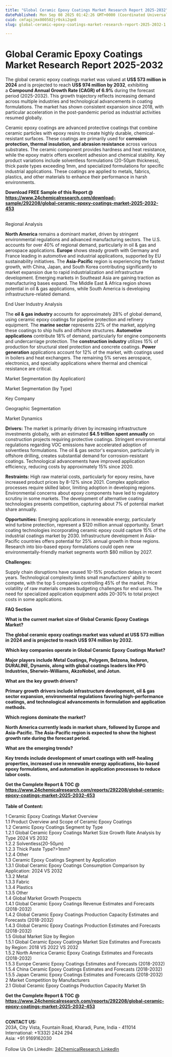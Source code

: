 ```yaml
---
title: "Global Ceramic Epoxy Coatings Market Research Report 2025-2032"
datePublished: Mon Sep 08 2025 01:42:26 GMT+0000 (Coordinated Universal Time)
cuid: cmfagijmx000502jr0ski2qe8
slug: global-ceramic-epoxy-coatings-market-research-report-2025-2032-1

---
```


# Global Ceramic Epoxy Coatings Market Research Report 2025-2032

<p>The global ceramic epoxy coatings market was valued at <strong>US$ 573 million in 2024</strong> and is projected to reach <strong>US$ 974 million by 2032</strong>, exhibiting a <strong>Compound Annual Growth Rate (CAGR) of 6.9%</strong> during the forecast period (2025-2032). This growth trajectory reflects increasing demand across multiple industries and technological advancements in coating formulations. The market has shown consistent expansion since 2018, with particular acceleration in the post-pandemic period as industrial activities resumed globally.</p><p>
</p><p>Ceramic epoxy coatings are advanced protective coatings that combine ceramic particles with epoxy resins to create highly durable, chemical-resistant surfaces. These coatings are primarily used for <strong>corrosion protection, thermal insulation, and abrasion resistance</strong> across various substrates. The ceramic component provides hardness and heat resistance, while the epoxy matrix offers excellent adhesion and chemical stability. Key product variations include solventless formulations (20-50μm thickness), thick paste types exceeding 1mm, and specialized formulations for specific industrial applications. These coatings are applied to metals, fabrics, plastics, and other materials to enhance their performance in harsh environments.</p><div><b>Download FREE Sample of this Report @ 
            <a href="https://www.24chemicalresearch.com/download-sample/292208/global-ceramic-epoxy-coatings-market-2025-2032-453">
            https://www.24chemicalresearch.com/download-sample/292208/global-ceramic-epoxy-coatings-market-2025-2032-453</a></b></div><br><p>
Regional Analysis</p><p>
</p><p><strong>North America</strong> remains a dominant market, driven by stringent environmental regulations and advanced manufacturing sectors. The U.S. accounts for over 40% of regional demand, particularly in oil &amp; gas and aerospace applications. <strong>Europe</strong> shows steady growth with Germany and France leading in automotive and industrial applications, supported by EU sustainability initiatives. The <strong>Asia-Pacific</strong> region is experiencing the fastest growth, with China, Japan, and South Korea contributing significantly to market expansion due to rapid industrialization and infrastructure development. Emerging markets in Southeast Asia are gaining traction as manufacturing bases expand. The Middle East &amp; Africa region shows potential in oil &amp; gas applications, while South America is developing infrastructure-related demand.</p><p>
End User Industry Analysis</p><p>
</p><p>The <strong>oil &amp; gas industry</strong> accounts for approximately 28% of global demand, using ceramic epoxy coatings for pipeline protection and refinery equipment. The <strong>marine sector</strong> represents 22% of the market, applying these coatings to ship hulls and offshore structures. <strong>Automotive applications</strong> contribute 18% of demand, particularly for engine components and undercarriage protection. The <strong>construction industry</strong> utilizes 15% of production for structural steel protection and concrete coatings. <strong>Power generation</strong> applications account for 12% of the market, with coatings used in boilers and heat exchangers. The remaining 5% serves aerospace, electronics, and specialty applications where thermal and chemical resistance are critical.</p><p>
Market Segmentation (by Application)</p><p>
</p><p>
Market Segmentation (by Type)</p><p>
</p><p>
Key Company</p><p>
</p><p>
Geographic Segmentation</p><p>
</p><p>
Market Dynamics</p><p>
</p><p><strong>Drivers:</strong> The market is primarily driven by increasing infrastructure investments globally, with an estimated <strong>$4.5 trillion spent annually</strong> on construction projects requiring protective coatings. Stringent environmental regulations regarding VOC emissions have accelerated adoption of solventless formulations. The oil &amp; gas sector's expansion, particularly in offshore drilling, creates substantial demand for corrosion-resistant coatings. Technological advancements have improved application efficiency, reducing costs by approximately 15% since 2020.</p><p>
</p><p><strong>Restraints:</strong> High raw material costs, particularly for epoxy resins, have increased product prices by 8-12% since 2021. Complex application processes require skilled labor, limiting adoption in developing regions. Environmental concerns about epoxy components have led to regulatory scrutiny in some markets. The development of alternative coating technologies presents competition, capturing about 7% of potential market share annually.</p><p>
</p><p><strong>Opportunities:</strong> Emerging applications in renewable energy, particularly wind turbine protection, represent a $120 million annual opportunity. Smart coating technologies incorporating ceramic epoxy could capture 15% of the industrial coatings market by 2030. Infrastructure development in Asia-Pacific countries offers potential for 25% annual growth in those regions. Research into bio-based epoxy formulations could open new environmentally-friendly market segments worth $80 million by 2027.</p><p>
</p><p><strong>Challenges:</strong></p><p>
Supply chain disruptions have caused 10-15% production delays in recent years. Technological complexity limits small manufacturers' ability to compete, with the top 5 companies controlling 45% of the market. Price volatility of raw materials creates budgeting challenges for end users. The need for specialized application equipment adds 20-30% to total project costs in some applications.</p><p>
<strong>FAQ Section</strong></p><p>
<strong>What is the current market size of Global Ceramic Epoxy Coatings Market?</strong></p><p>
</p><p><strong>The global ceramic epoxy coatings market was valued at <strong>US$ 573 million in 2024</strong> and is projected to reach <strong>US$ 974 million by 2032</strong>.</strong></p><p>
<strong>Which key companies operate in Global Ceramic Epoxy Coatings Market?</strong></p><p>
</p><p><strong>Major players include Metal Coatings, Polygem, Belzona, Induron, DURALINE, Dynamis, along with global coatings leaders like PPG Industries, Sherwin-Williams, AkzoNobel, and Jotun.</strong></p><p>
<strong>What are the key growth drivers?</strong></p><p>
</p><p><strong>Primary growth drivers include infrastructure development, oil &amp; gas sector expansion, environmental regulations favoring high-performance coatings, and technological advancements in formulation and application methods.</strong></p><p>
<strong>Which regions dominate the market?</strong></p><p>
</p><p><strong>North America currently leads in market share, followed by Europe and Asia-Pacific. The Asia-Pacific region is expected to show the highest growth rate during the forecast period.</strong></p><p>
<strong>What are the emerging trends?</strong></p><p>
</p><p><strong>Key trends include development of smart coatings with self-healing properties, increased use in renewable energy applications, bio-based epoxy formulations, and automation in application processes to reduce labor costs.</strong></p>

<div><b>Get the Complete Report & TOC @ 
            <a href="https://www.24chemicalresearch.com/reports/292208/global-ceramic-epoxy-coatings-market-2025-2032-453">
            https://www.24chemicalresearch.com/reports/292208/global-ceramic-epoxy-coatings-market-2025-2032-453</a></b></div><br>
            <b>Table of Content:</b><p>1 Ceramic Epoxy Coatings Market Overview<br />
    1.1 Product Overview and Scope of Ceramic Epoxy Coatings<br />
    1.2 Ceramic Epoxy Coatings Segment by Type<br />
        1.2.1 Global Ceramic Epoxy Coatings Market Size Growth Rate Analysis by Type 2024 VS 2032<br />
        1.2.2 Solventless(20-50&micro;m)<br />
        1.2.3 Thick Paste Type?>1mm?<br />
        1.2.4 Other<br />
    1.3 Ceramic Epoxy Coatings Segment by Application<br />
        1.3.1 Global Ceramic Epoxy Coatings Consumption Comparison by Application: 2024 VS 2032<br />
        1.3.2 Metal<br />
        1.3.3 Fabric<br />
        1.3.4 Plastics<br />
        1.3.5 Other<br />
    1.4 Global Market Growth Prospects<br />
        1.4.1 Global Ceramic Epoxy Coatings Revenue Estimates and Forecasts (2018-2032)<br />
        1.4.2 Global Ceramic Epoxy Coatings Production Capacity Estimates and Forecasts (2018-2032)<br />
        1.4.3 Global Ceramic Epoxy Coatings Production Estimates and Forecasts (2018-2032)<br />
    1.5 Global Market Size by Region<br />
        1.5.1 Global Ceramic Epoxy Coatings Market Size Estimates and Forecasts by Region: 2018 VS 2022 VS 2032<br />
        1.5.2 North America Ceramic Epoxy Coatings Estimates and Forecasts (2018-2032)<br />
        1.5.3 Europe Ceramic Epoxy Coatings Estimates and Forecasts (2018-2032)<br />
        1.5.4 China Ceramic Epoxy Coatings Estimates and Forecasts (2018-2032)<br />
        1.5.5 Japan Ceramic Epoxy Coatings Estimates and Forecasts (2018-2032)<br />
2 Market Competition by Manufacturers<br />
    2.1 Global Ceramic Epoxy Coatings Production Capacity Market Sh</p>

<div><b>Get the Complete Report & TOC @ 
            <a href="https://www.24chemicalresearch.com/reports/292208/global-ceramic-epoxy-coatings-market-2025-2032-453">
            https://www.24chemicalresearch.com/reports/292208/global-ceramic-epoxy-coatings-market-2025-2032-453</a></b></div><br>

<b>CONTACT US:</b><br>
            203A, City Vista, Fountain Road, Kharadi, Pune, India - 411014<br>
            International: +1(332) 2424 294<br>
            Asia: +91 9169162030 <br><br>
            Follow Us On LinkedIn: <a href="https://www.linkedin.com/company/24chemicalresearch/">24ChemicalResearch LinkedIn</a>